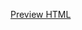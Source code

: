 [Preview HTML](https://cdn.statically.io/gh/UCDavis-STA-141B-Winter-2020/sta141b-lectures/master/01-07-introduction/01-07-introduction.html)
